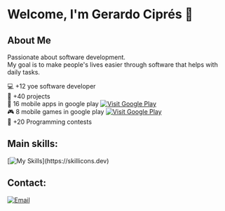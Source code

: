 # Welcome, I'm Gerardo Ciprés 👋

## About Me
Passionate about software development.
<br/>
My goal is to make people's lives easier through software that helps with daily tasks.


💻 +12 yoe software developer
<br/>
💼 +40 projects
<br/>
📱 16 mobile apps in google play [![Visit Google Play](https://img.shields.io/badge/Google%20Play-visit-green)](https://play.google.com/store/apps/developer?id=iPapps)
<br/>
🎮 8 mobile games in google play [![Visit Google Play](https://img.shields.io/badge/Google%20Play-visit-green)]([https://play.google.com/store/apps/developer?id=iPapps)
<br/>
🥇 +20 Programming contests



## Main skills:
[![My Skills](https://skillicons.dev/icons?i=angular,aws,bootstrap,cs,css,docker,dotnet,fastapi,firebase,git,github,html,java,js,linux,mysql,nodejs,postgres,py,react,spring,ts,unity,)](https://skillicons.dev)


## Contact:
[![Email](https://img.shields.io/badge/gcipgcu@gmail.com-email-D14836?style=for-the-badge&logo=gmail&logoColor=white&labelColor=101010)](mailto:gcipgcu@gmail.com)
